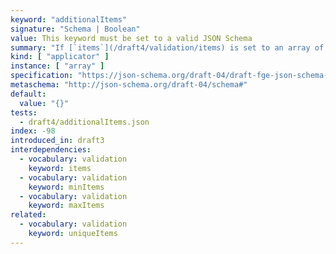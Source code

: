 ```yaml
---
keyword: "additionalItems"
signature: "Schema | Boolean"
value: This keyword must be set to a valid JSON Schema
summary: "If [`items`](/draft4/validation/items) is set to an array of schemas, validation succeeds if each element of the instance not covered by it validates against this schema. If set to `false`, no additional items are allowed in the array instance."
kind: [ "applicator" ]
instance: [ "array" ]
specification: "https://json-schema.org/draft-04/draft-fge-json-schema-validation-00#rfc.section.5.3.1"
metaschema: "http://json-schema.org/draft-04/schema#"
default:
  value: "{}"
tests:
  - draft4/additionalItems.json
index: -98
introduced_in: draft3
interdependencies:
  - vocabulary: validation
    keyword: items
  - vocabulary: validation
    keyword: minItems
  - vocabulary: validation
    keyword: maxItems
related:
  - vocabulary: validation
    keyword: uniqueItems
---
```

